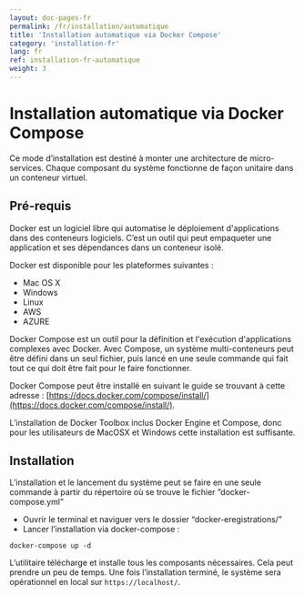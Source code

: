 ```yaml
---
layout: doc-pages-fr
permalink: /fr/installation/automatique
title: 'Installation automatique via Docker Compose'
category: 'installation-fr'
lang: fr
ref: installation-fr-automatique
weight: 3
---
```


# Installation automatique via Docker Compose

Ce mode d’installation est destiné à monter une architecture de micro-services. Chaque composant du système fonctionne de façon unitaire dans un conteneur virtuel.

## Pré-requis

Docker est un logiciel libre qui automatise le déploiement d'applications dans des conteneurs logiciels. C’est un outil qui peut empaqueter une application et ses dépendances dans un conteneur isolé.

Docker est disponible pour les plateformes suivantes :  

- Mac OS X
- Windows
- Linux
- AWS
- AZURE


Docker Compose est un outil pour la définition et l'exécution d'applications complexes avec Docker. Avec Compose, un système multi-conteneurs peut être défini dans un seul fichier, puis lancé en une seule commande qui fait tout ce qui doit être fait pour le faire fonctionner.


Docker Compose peut être installé en suivant le guide se trouvant à cette adresse : [https://docs.docker.com/compose/install/](https://docs.docker.com/compose/install/).


L’installation de Docker Toolbox inclus Docker Engine et Compose, donc pour les utilisateurs de MacOSX et Windows cette installation est suffisante.

## Installation

L’installation et le lancement du système peut se faire en une seule commande à partir du répertoire où se trouve le fichier ”docker-compose.yml”

- Ouvrir le terminal et naviguer vers le dossier “docker-eregistrations/”
- Lancer l’installation via docker-compose :
```
docker-compose up -d
```

L’utilitaire télécharge et installe tous les composants nécessaires. Cela peut prendre un peu de temps. Une fois l’installation terminé, le système sera opérationnel en local sur ```https://localhost/```.
